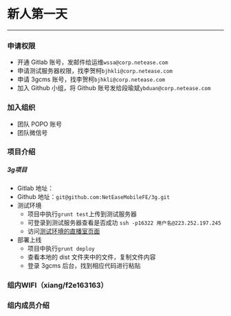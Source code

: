 # 新人第一天
------------------

### 申请权限
* 开通 Gitlab 账号，发邮件给运维`wssa@corp.netease.com`
* 申请测试服务器权限，找李贺柯`bjhkli@corp.netease.com`
* 申请 3gcms 账号，找李贺柯`bjhkli@corp.netease.com`
* 加入 Github 小组，将 Github 账号发给段瑜斌`ybduan@corp.netease.com`

### 加入组织
* 团队 POPO 账号
* 团队微信号

### 项目介绍

##### 3g项目
* Gitlab 地址：
* Github 地址：`git@github.com:NetEaseMobileFE/3g.git`
* 测试环境
    - 项目中执行`grunt test`上传到测试服务器
    - 可登录到测试服务器查看是否成功 `ssh -p16322 用户名@223.252.197.245`
    - 访问[测试环境的直播室页面](http://f2e.developer.163.com/dizhang/3g/live_new.html?roomid=71201&spst=4&spss=newsapp&spsf=yx&spsw=1) 
* 部署上线
    - 项目中执行`grunt deploy`
    - 查看本地的 dist 文件夹中的文件，复制文件内容
    - 登录 3gcms 后台，找到相应代码进行粘贴

### 组内WIFI（xiang/f2e163163）

### 组内成员介绍
















